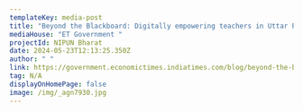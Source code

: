 ```yaml
---
templateKey: media-post
title: "Beyond the Blackboard: Digitally empowering teachers in Uttar Pradesh "
mediaHouse: "ET Government "
projectId: NIPUN Bharat
date: 2024-05-23T12:13:25.350Z
author: " "
link: https://government.economictimes.indiatimes.com/blog/beyond-the-blackboard-digitally-empowering-teachers-in-uttar-pradesh/110354480
tag: N/A
displayOnHomePage: false
image: /img/_agn7930.jpg
---
```

